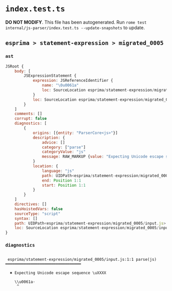 # `index.test.ts`

**DO NOT MODIFY**. This file has been autogenerated. Run `rome test internal/js-parser/index.test.ts --update-snapshots` to update.

## `esprima > statement-expression > migrated_0005`

### `ast`

```javascript
JSRoot {
	body: [
		JSExpressionStatement {
			expression: JSReferenceIdentifier {
				name: "\0u0061a"
				loc: SourceLocation esprima/statement-expression/migrated_0005/input.js 1:0-1:8 (\0u0061a)
			}
			loc: SourceLocation esprima/statement-expression/migrated_0005/input.js 1:0-1:8
		}
	]
	comments: []
	corrupt: false
	diagnostics: [
		{
			origins: [{entity: "ParserCore<js>"}]
			description: {
				advice: []
				category: ["parse"]
				categoryValue: "js"
				message: RAW_MARKUP {value: "Expecting Unicode escape sequence \\uXXXX"}
			}
			location: {
				language: "js"
				path: UIDPath<esprima/statement-expression/migrated_0005/input.js>
				end: Position 1:1
				start: Position 1:1
			}
		}
	]
	directives: []
	hasHoistedVars: false
	sourceType: "script"
	syntax: []
	path: UIDPath<esprima/statement-expression/migrated_0005/input.js>
	loc: SourceLocation esprima/statement-expression/migrated_0005/input.js 1:0-2:0
}
```

### `diagnostics`

```

 esprima/statement-expression/migrated_0005/input.js:1:1 parse(js) ━━━━━━━━━━━━━━━━━━━━━━━━━━━━━━━━━

  ✖ Expecting Unicode escape sequence \uXXXX

    \\u0061a·
     ^


```
